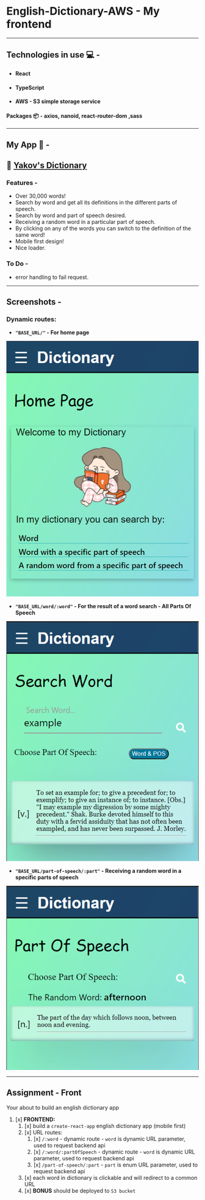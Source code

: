 # English-Dictionary-AWS - My frontend

---

## Technologies in use 💻 -

- #### React

- #### TypeScript

- #### AWS - S3 simple storage service

#### Packages 📦 - axios, nanoid, react-router-dom ,sass

---

## My App 📖 -

## 🔗 [Yakov's Dictionary](http://dictionary-yakov2.s3-website-eu-west-1.amazonaws.com/)

### Features -

- Over 30,000 words!
- Search by word and get all its definitions in the different parts of speech.
- Search by word and part of speech desired.
- Receiving a random word in a particular part of speech.
- By clicking on any of the words you can switch to the definition of the same word!
- Mobile first design!
- Nice loader.

### To Do -

- error handling to fail request.

---

## Screenshots -

### Dynamic routes:

- **`"BASE_URL/"` - For home page**

![Home Page](./README-PICS/front-homepage.png)

- **`"BASE_URL/word/:word"` - For the result of a word search - All Parts Of Speech**

![Search Word - Example](./README-PICS/front-search-word.png)

- **`"BASE_URL/part-of-speech/:part"` - Receiving a random word in a specific parts of speech**

![Random Part Of Speech](./README-PICS/front-part-of-speech.png)

---

## Assignment - Front

Your about to build an english dictionary app

1. [x] **FRONTEND:**
   1. [x] build a `create-react-app` english dictionary app (mobile first)
   2. [x] URL routes:
      1. [x] `/:word` - dynamic route - `word` is dynamic URL parameter, used to request backend api
      1. [x] `/:word/:partOfSpeech` - dynamic route - `word` is dynamic URL parameter, used to request backend api
      1. [x] `/part-of-speech/:part` - `part` is enum URL parameter, used to request backend api
   3. [x] each word in dictionary is clickable and will redirect to a common URL
   4. [x] **BONUS** should be deployed to `S3 bucket`
